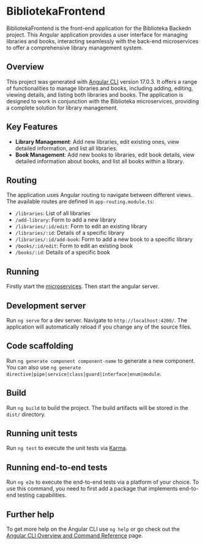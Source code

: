 # BibliotekaFrontend

BibliotekaFrontend is the front-end application for the Biblioteka Backedn project. This Angular application provides a user interface for managing libraries and books, interacting seamlessly with the back-end microservices to offer a comprehensive library management system.

## Overview

This project was generated with [Angular CLI](https://github.com/angular/angular-cli) version 17.0.3. It offers a range of functionalities to manage libraries and books, including adding, editing, viewing details, and listing both libraries and books. The application is designed to work in conjunction with the Biblioteka microservices, providing a complete solution for library management.

## Key Features

- **Library Management**: Add new libraries, edit existing ones, view detailed information, and list all libraries.
- **Book Management**: Add new books to libraries, edit book details, view detailed information about books, and list all books within a library.

## Routing

The application uses Angular routing to navigate between different views. The available routes are defined in `app-routing.module.ts`:

- `/libraries`: List of all libraries
- `/add-library`: Form to add a new library
- `/libraries/:id/edit`: Form to edit an existing library
- `/libraries/:id`: Details of a specific library
- `/libraries/:id/add-book`: Form to add a new book to a specific library
- `/books/:id/edit`: Form to edit an existing book
- `/books/:id`: Details of a specific book

## Running 

Firstly start the [microservices](https://github.com/mateusz29/biblioteka-microservices). Then start the angular server.

## Development server

Run `ng serve` for a dev server. Navigate to `http://localhost:4200/`. The application will automatically reload if you change any of the source files.

## Code scaffolding

Run `ng generate component component-name` to generate a new component. You can also use `ng generate directive|pipe|service|class|guard|interface|enum|module`.

## Build

Run `ng build` to build the project. The build artifacts will be stored in the `dist/` directory.

## Running unit tests

Run `ng test` to execute the unit tests via [Karma](https://karma-runner.github.io).

## Running end-to-end tests

Run `ng e2e` to execute the end-to-end tests via a platform of your choice. To use this command, you need to first add a package that implements end-to-end testing capabilities.

## Further help

To get more help on the Angular CLI use `ng help` or go check out the [Angular CLI Overview and Command Reference](https://angular.io/cli) page.
